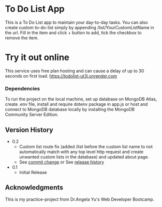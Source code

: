 # To Do List App
This is a To Do List app to maintain your day-to-day tasks. You can also create custom to-do-list simply by appending /list/YourCustomListName in the url. Fill in the item and click + button to add, tick the checkbox to remove the item. 

# Try it out online 
This service uses free plan hosting and can cause a delay of up to 30 seconds on first load.
https://todolist-ut3j.onrender.com

### Dependencies
To run the project on the local machine, set up database on MongoDB Atlas, create .env file, install and require dotenv package in app.js or host and connect to MongoDB database locally by installing the MongoDB Community Server Edition.

## Version History

* 0.2
    * Custom list route fix (added /list before the custom list name to not automatically match with any top level http request and create unwanted custom lists in the database) and updated about page.
    * See [commit change]() or See [release history]()
* 0.1
    * Initial Release

## Acknowledgments

This is my practice-project from Dr.Angela Yu's Web Developer Bootcamp.
